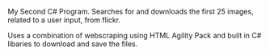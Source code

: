 My Second C# Program.  Searches for and downloads the first 25 images, related to a user input, from flickr.

Uses a combination of webscraping using HTML Agility Pack and built in C# libaries to download and save the files.
